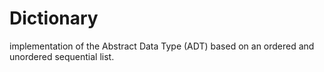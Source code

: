 # Dictionary
implementation of the Abstract Data Type (ADT) based on an ordered and unordered sequential list.
